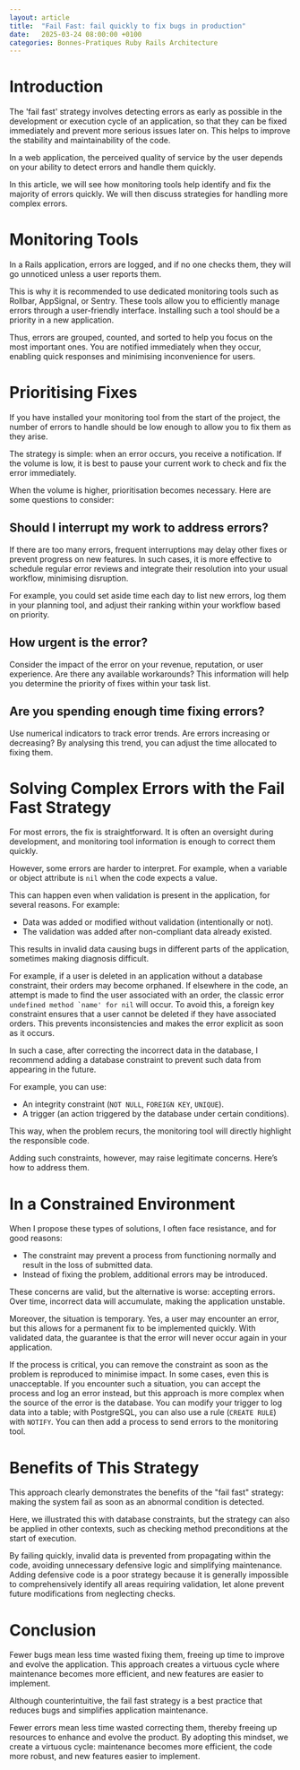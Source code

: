 ```yaml
---
layout: article
title:  "Fail Fast: fail quickly to fix bugs in production"
date:   2025-03-24 08:00:00 +0100
categories: Bonnes-Pratiques Ruby Rails Architecture
---
```


# Introduction

The 'fail fast' strategy involves detecting errors as early as possible in the development or execution cycle of an application, so that they can be fixed immediately and prevent more serious issues later on. This helps to improve the stability and maintainability of the code.

In a web application, the perceived quality of service by the user depends on your ability to detect errors and handle them quickly.

In this article, we will see how monitoring tools help identify and fix the majority of errors quickly. We will then discuss strategies for handling more complex errors.

# Monitoring Tools

In a Rails application, errors are logged, and if no one checks them, they will go unnoticed unless a user reports them.

This is why it is recommended to use dedicated monitoring tools such as Rollbar, AppSignal, or Sentry. These tools allow you to efficiently manage errors through a user-friendly interface. Installing such a tool should be a priority in a new application.

Thus, errors are grouped, counted, and sorted to help you focus on the most important ones. You are notified immediately when they occur, enabling quick responses and minimising inconvenience for users.

# Prioritising Fixes

If you have installed your monitoring tool from the start of the project, the number of errors to handle should be low enough to allow you to fix them as they arise.

The strategy is simple: when an error occurs, you receive a notification. If the volume is low, it is best to pause your current work to check and fix the error immediately.

When the volume is higher, prioritisation becomes necessary. Here are some questions to consider:

## Should I interrupt my work to address errors?

If there are too many errors, frequent interruptions may delay other fixes or prevent progress on new features. In such cases, it is more effective to schedule regular error reviews and integrate their resolution into your usual workflow, minimising disruption.

For example, you could set aside time each day to list new errors, log them in your planning tool, and adjust their ranking within your workflow based on priority.

## How urgent is the error?

Consider the impact of the error on your revenue, reputation, or user experience. Are there any available workarounds? This information will help you determine the priority of fixes within your task list.

## Are you spending enough time fixing errors?

Use numerical indicators to track error trends. Are errors increasing or decreasing? By analysing this trend, you can adjust the time allocated to fixing them.

# Solving Complex Errors with the Fail Fast Strategy

For most errors, the fix is straightforward. It is often an oversight during development, and monitoring tool information is enough to correct them quickly.

However, some errors are harder to interpret. For example, when a variable or object attribute is `nil` when the code expects a value.

This can happen even when validation is present in the application, for several reasons. For example:

- Data was added or modified without validation (intentionally or not).
- The validation was added after non-compliant data already existed.

This results in invalid data causing bugs in different parts of the application, sometimes making diagnosis difficult.

For example, if a user is deleted in an application without a database constraint, their orders may become orphaned. If elsewhere in the code, an attempt is made to find the user associated with an order, the classic error ```undefined method `name' for nil``` will occur. To avoid this, a foreign key constraint ensures that a user cannot be deleted if they have associated orders. This prevents inconsistencies and makes the error explicit as soon as it occurs.

In such a case, after correcting the incorrect data in the database, I recommend adding a database constraint to prevent such data from appearing in the future.

For example, you can use:

- An integrity constraint (`NOT NULL`, `FOREIGN KEY`, `UNIQUE`).
- A trigger (an action triggered by the database under certain conditions).

This way, when the problem recurs, the monitoring tool will directly highlight the responsible code.

Adding such constraints, however, may raise legitimate concerns. Here’s how to address them.

# In a Constrained Environment

When I propose these types of solutions, I often face resistance, and for good reasons:

- The constraint may prevent a process from functioning normally and result in the loss of submitted data.
- Instead of fixing the problem, additional errors may be introduced.

These concerns are valid, but the alternative is worse: accepting errors. Over time, incorrect data will accumulate, making the application unstable.

Moreover, the situation is temporary. Yes, a user may encounter an error, but this allows for a permanent fix to be implemented quickly. With validated data, the guarantee is that the error will never occur again in your application.

If the process is critical, you can remove the constraint as soon as the problem is reproduced to minimise impact. In some cases, even this is unacceptable. If you encounter such a situation, you can accept the process and log an error instead, but this approach is more complex when the source of the error is the database. You can modify your trigger to log data into a table; with PostgreSQL, you can also use a rule (`CREATE RULE`) with `NOTIFY`. You can then add a process to send errors to the monitoring tool.

# Benefits of This Strategy

This approach clearly demonstrates the benefits of the "fail fast" strategy: making the system fail as soon as an abnormal condition is detected.

Here, we illustrated this with database constraints, but the strategy can also be applied in other contexts, such as checking method preconditions at the start of execution.

By failing quickly, invalid data is prevented from propagating within the code, avoiding unnecessary defensive logic and simplifying maintenance. Adding defensive code is a poor strategy because it is generally impossible to comprehensively identify all areas requiring validation, let alone prevent future modifications from neglecting checks.

# Conclusion

Fewer bugs mean less time wasted fixing them, freeing up time to improve and evolve the application. This approach creates a virtuous cycle where maintenance becomes more efficient, and new features are easier to implement.

Although counterintuitive, the fail fast strategy is a best practice that reduces bugs and simplifies application maintenance.

Fewer errors mean less time wasted correcting them, thereby freeing up resources to enhance and evolve the product. By adopting this mindset, we create a virtuous cycle: maintenance becomes more efficient, the code more robust, and new features easier to implement.


